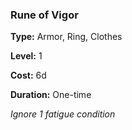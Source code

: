 ### Rune of Vigor

**Type:** Armor, Ring, Clothes

**Level:** 1

**Cost:** 6d

**Duration:** One-time

_Ignore 1 fatigue condition_

